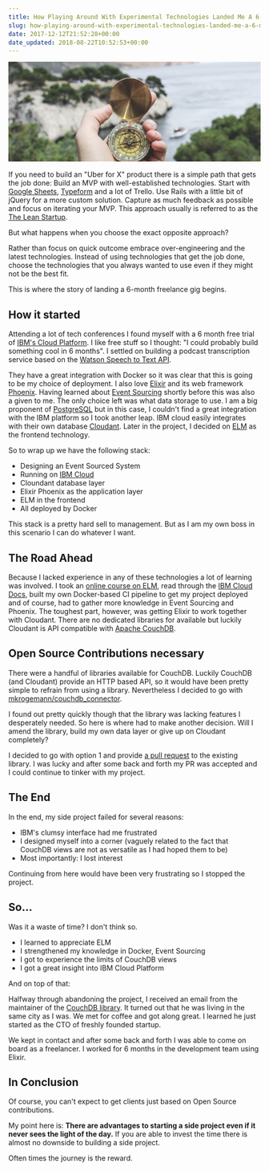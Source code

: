 ```yaml
---
title: How Playing Around With Experimental Technologies Landed Me A 6-Month Freelance Gig
slug: how-playing-around-with-experimental-technologies-landed-me-a-6-month-freelance-gig
date: 2017-12-12T21:52:28+00:00
date_updated: 2018-08-22T10:52:53+00:00
---
```


![compass](cover.jpg)

If you need to build an "Uber for X" product there is a simple path that gets the job done: Build an MVP with well-established technologies. Start with [Google Sheets](https://www.google.com/sheets/about/), [Typeform](https://www.typeform.com/) and a lot of Trello. Use Rails with a little bit of jQuery for a more custom solution. Capture as much feedback as possible and focus on iterating your MVP. This approach usually is referred to as the [The Lean Startup](http://theleanstartup.com/).

But what happens when you choose the exact opposite approach?

Rather than focus on quick outcome embrace over-engineering and the latest technologies. Instead of using technologies that get the job done, choose the technologies that you always wanted to use even if they might not be the best fit.

This is where the story of landing a 6-month freelance gig begins.

## How it started

Attending a lot of tech conferences I found myself with a 6 month free trial of [IBM's Cloud Platform](https://www.ibm.com/cloud/). I like free stuff so I thought: "I could probably build something cool in 6 months". I settled on building a podcast transcription service based on the [Watson Speech to Text API](https://www.ibm.com/watson/services/speech-to-text/).

They have a great integration with Docker so it was clear that this is going to be my choice of deployment. I also love [Elixir](https://elixir-lang.org/) and its web framework [Phoenix](http://phoenixframework.org). Having learned about [Event Sourcing](https://martinfowler.com/eaaDev/EventSourcing.html) shortly before this was also a given to me. The only choice left was what data storage to use. I am a big proponent of [PostgreSQL](https://www.postgresql.org/) but in this case, I couldn't find a great integration with the IBM platform so I took another leap. IBM cloud easily integrates with their own database [Cloudant](https://www.ibm.com/cloud/cloudant). Later in the project, I decided on [ELM](http://elm-lang.org/) as the frontend technology.

So to wrap up we have the following stack:

- Designing an Event Sourced System
- Running on  [IBM Cloud ](https://www.ibm.com/cloud/)
- Cloundant database layer
- Elixir Phoenix as the application layer
- ELM in the frontend
- All deployed by Docker

This stack is a pretty hard sell to management. But as I am my own boss in this scenario I can do whatever I want.

## The Road Ahead

Because I lacked experience in any of these technologies a lot of learning was involved. I took an [online course on ELM](https://pragmaticstudio.com/elm), read through the [IBM Cloud Docs](https://console.bluemix.net/docs/), built my own Docker-based CI pipeline to get my project deployed and of course, had to gather more knowledge in Event Sourcing and Phoenix. The toughest part, however, was getting Elixir to work together with Cloudant. There are no dedicated libraries for available but luckily Cloudant is API compatible with [Apache CouchDB](http://couchdb.apache.org/).

## Open Source Contributions necessary

There were a handful of libraries available for CouchDB. Luckily CouchDB (and Cloudant) provide an HTTP based API, so it would have been pretty simple to refrain from using a library. Nevertheless I decided to go with [mkrogemann/couchdb_connector](https://github.com/mkrogemann/couchdb_connector).

I found out pretty quickly though that the library was lacking features I desperately needed. So here is where had to make another decision. Will I amend the library, build my own data layer or give up on Cloudant completely?

I decided to go with option 1 and provide [a pull request](https://github.com/mkrogemann/couchdb_connector/pull/35) to the existing library. I was lucky and after some back and forth my PR was accepted and I could continue to tinker with my project.

## The End

In the end, my side project failed for several reasons:

- IBM's clumsy interface had me frustrated
- I designed myself into a corner (vaguely related to the fact that CouchDB views are not as versatile as I had hoped them to be)
- Most importantly: I lost interest

Continuing from here would have been very frustrating so I stopped the project.

## So...

Was it a waste of time? I don't think so.

- I learned to appreciate ELM
- I strengthened my knowledge in Docker, Event Sourcing
- I got to experience the limits of CouchDB views
- I got a great insight into IBM Cloud Platform

And on top of that:

Halfway through abandoning the project, I received an email from the maintainer of the [CouchDB library](https://github.com/mkrogemann/couchdb_connector). It turned out that he was living in the same city as I was. We met for coffee and got along great. I learned he just started as the CTO of freshly founded startup.

We kept in contact and after some back and forth I was able to come on board as a freelancer. I worked for 6 months in the development team using Elixir.

## In Conclusion

Of course, you can't expect to get clients just based on Open Source contributions.

My point here is: **There are advantages to starting a side project even if it never sees the light of the day.** If you are able to invest the time there is almost no downside to building a side project.

Often times the journey is the reward.
